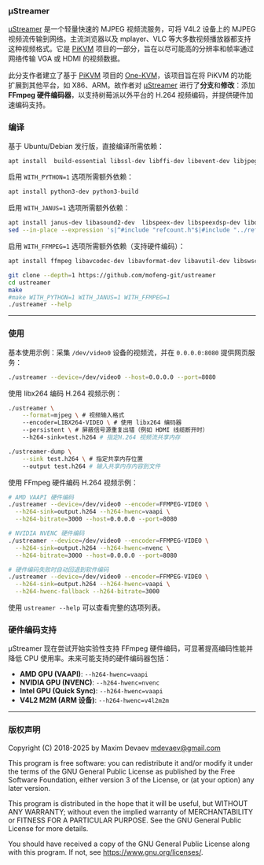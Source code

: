 ### µStreamer

[µStreamer](https://github.com/pikvm/ustreamer) 是一个轻量快速的 MJPEG 视频流服务，可将 V4L2 设备上的 MJPEG 视频流传输到网络。主流浏览器以及 mplayer、VLC 等大多数视频播放器都支持这种视频格式。它是 [PiKVM](https://github.com/pikvm/pikvm) 项目的一部分，旨在以尽可能高的分辨率和帧率通过网络传输 VGA 或 HDMI 的视频数据。

此分支作者建立了基于 [PiKVM](https://github.com/pikvm/pikvm) 项目的 [One-KVM](https://github.com/mofeng-git/One-KVM)，该项目旨在将 PiKVM 的功能扩展到其他平台，如 X86、ARM。故作者对 [µStreamer](https://github.com/pikvm/ustreamer) 进行了**分支**和**修改**：添加**FFmpeg 硬件编码器**，以支持树莓派以外平台的 H.264 视频编码，并提供硬件加速编码支持。

### 编译

基于 Ubuntu/Debian 发行版，直接编译所需依赖：
```bash
apt install  build-essential libssl-dev libffi-dev libevent-dev libjpeg-dev libbsd-dev libudev-dev git pkg-config
```
启用 `WITH_PYTHON=1` 选项所需额外依赖：
```bash
apt install python3-dev python3-build
```
启用 `WITH_JANUS=1` 选项所需额外依赖：
```bash
apt install janus-dev libasound2-dev  libspeex-dev libspeexdsp-dev libopus-dev
sed --in-place --expression 's|^#include "refcount.h"$|#include "../refcount.h"|g' /usr/include/janus/plugins/plugin.h
```
启用 `WITH_FFMPEG=1` 选项所需额外依赖（支持硬件编码）：
```bash
apt install ffmpeg libavcodec-dev libavformat-dev libavutil-dev libswscale-dev
```


```bash
git clone --depth=1 https://github.com/mofeng-git/ustreamer
cd ustreamer
make
#make WITH_PYTHON=1 WITH_JANUS=1 WITH_FFMPEG=1
./ustreamer --help
```


-----
### 使用

基本使用示例：采集 `/dev/video0` 设备的视频流，并在 `0.0.0.0:8080` 提供网页服务：
```bash
./ustreamer --device=/dev/video0 --host=0.0.0.0 --port=8080
```

使用 libx264 编码 H.264 视频示例：
```bash
./ustreamer \
    --format=mjpeg \ # 视频输入格式
    --encoder=LIBX264-VIDEO \ # 使用 libx264 编码器
    --persistent \ # 屏蔽信号源重复出错（例如 HDMI 线缆断开时）
    --h264-sink=test.h264 # 指定H.264 视频流共享内存

./ustreamer-dump \
    --sink test.h264 \ # 指定共享内存位置
    --output test.h264 # 输入共享内存内容到文件
```

使用 FFmpeg 硬件编码 H.264 视频示例：
```bash
# AMD VAAPI 硬件编码
./ustreamer --device=/dev/video0 --encoder=FFMPEG-VIDEO \
  --h264-sink=output.h264 --h264-hwenc=vaapi \
  --h264-bitrate=3000 --host=0.0.0.0 --port=8080

# NVIDIA NVENC 硬件编码
./ustreamer --device=/dev/video0 --encoder=FFMPEG-VIDEO \
  --h264-sink=output.h264 --h264-hwenc=nvenc \
  --h264-bitrate=3000 --host=0.0.0.0 --port=8080

# 硬件编码失败时自动回退到软件编码
./ustreamer --device=/dev/video0 --encoder=FFMPEG-VIDEO \
  --h264-sink=output.h264 --h264-hwenc=vaapi \
  --h264-hwenc-fallback --h264-bitrate=3000
```

使用 ```ustreamer --help``` 可以查看完整的选项列表。

### 硬件编码支持

µStreamer 现在尝试开始实验性支持 FFmpeg 硬件编码，可显著提高编码性能并降低 CPU 使用率。未来可能支持的硬件编码器包括：

- **AMD GPU (VAAPI)**: `--h264-hwenc=vaapi`
- **NVIDIA GPU (NVENC)**: `--h264-hwenc=nvenc`
- **Intel GPU (Quick Sync)**: `--h264-hwenc=vaapi`
- **V4L2 M2M (ARM 设备)**: `--h264-hwenc=v4l2m2m`

-----
### 版权声明
Copyright (C) 2018-2025 by Maxim Devaev mdevaev@gmail.com

This program is free software: you can redistribute it and/or modify
it under the terms of the GNU General Public License as published by
the Free Software Foundation, either version 3 of the License, or
(at your option) any later version.

This program is distributed in the hope that it will be useful,
but WITHOUT ANY WARRANTY; without even the implied warranty of
MERCHANTABILITY or FITNESS FOR A PARTICULAR PURPOSE.  See the
GNU General Public License for more details.

You should have received a copy of the GNU General Public License
along with this program.  If not, see https://www.gnu.org/licenses/.
